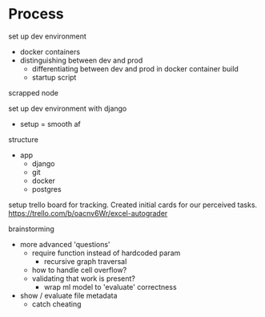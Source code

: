 # Process

set up dev environment
- docker containers
- distinguishing between dev and prod
  - differentiating between dev and prod in docker container build
  - startup script

scrapped node

set up dev environment with django
- setup = smooth af

structure
- app
  - django
  - git
  - docker
  - postgres

setup trello board for tracking. Created initial cards for our perceived tasks.
https://trello.com/b/oacnv6Wr/excel-autograder


brainstorming
- more advanced 'questions'
  - require function instead of hardcoded param
    - recursive graph traversal
  - how to handle cell overflow?
  - validating that work is present?
    - wrap ml model to 'evaluate' correctness
- show / evaluate file metadata
  - catch cheating